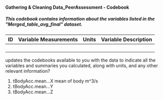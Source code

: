 #### Gathering & Cleaning Data_PeerAssessment - Codebook
##### This codebook contains information about the variables listed in the "Merged_table_avg_final" dataset.

ID  |   Variable Measurements   |   Units   |   Variable Description
--- |   ---------------------   |   -----   |   --------------------
    |                           |           |
    |                           |           |
        |                           |           |
            |                           |           |

updates the codebooks available to you with the data to indicate all the variables and summaries you calculated, along with units, and any other relevant information?

  
1. tBodyAcc.mean...X          mean of body            m^3/s       
2. tBodyAcc.mean...Y                    
3. tBodyAcc.mean...Z  

